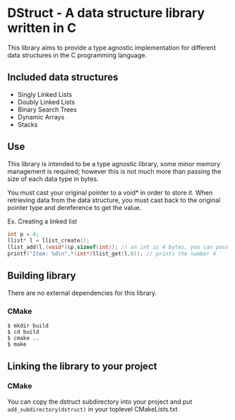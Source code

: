 # DStruct - A data structure library written in C

This library aims to provide a type agnostic implementation for different data structures in the C programming language.

## **Included data structures**
- Singly Linked Lists
- Doubly Linked Lists
- Binary Search Trees
- Dynamic Arrays
- Stacks


## **Use**

This library is intended to be a type agnostic library, some minor memory management is required; however this is not much more than passing the size of each data type in bytes.

You must cast your original pointer to a void* in order to store it. When retrieving data from the data structure, you must cast back to the original pointer type and dereference to get the value.


Ex. Creating a linked list
```C
int p = 4;
llist* l = llist_create();
llist_add(l,(void*)&p,sizeof(int)); // an int is 4 bytes, you can pass 4 here if you'd like
printf("Item: %d\n",*(int*)llist_get(l,0)); // prints the number 4

```


## **Building library**
There are no external dependencies for this library.


### CMake
```
$ mkdir build
$ cd build
$ cmake ..
$ make
```
## **Linking the library to your project**

### CMake 
You can copy the dstruct subdirectory into your project and put `add_subdirectory(dstruct)` in your toplevel CMakeLists.txt


